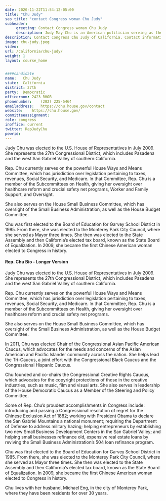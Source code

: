 ```yaml
---
date: 2020-11-22T11:54:12-05:00
title: "Chu Judy"
seo_title: "contact Congress woman Chu Judy"
subheader:
     greeting: Contact Congress woman Chu Judy 
     description: Judy May Chu is an American politician serving as the U.S. Representative for California's 27th congressional district since 2013. A member of the Democratic Party, she has held a seat in Congress since 2009, representing California's 32nd congressional district until redistricting.
description: Contact Congress Chu Judy of California. Contact information for Chu Judy includes email address, phone number, and mailing address.
image: chu-judy.jpeg
video: 
url: /california/chu-judy/
weight: 1
layout: course_home


####candidate
name:	Chu Judy
state:	California
district: 27th
party:	Democratic
officeroom:	2423 RHOB
phonenumber:	(202) 225-5464
emailaddress:	https://chu.house.gov/contact
website:	https://chu.house.gov/
committeeassignment: 
role: congress
inoffice: current
twitter: RepJudyChu
powrid: 
---
```



Judy Chu was elected to the U.S. House of Representatives in July 2009.  She represents the 27th Congressional District, which includes Pasadena and the west San Gabriel Valley of southern California.

Rep. Chu currently serves on the powerful House Ways and Means Committee, which has jurisdiction over legislation pertaining to taxes, revenues, Social Security, and Medicare. In that Committee, Rep. Chu is a member of the Subcommittees on Health, giving her oversight over healthcare reform and crucial safety net programs, Worker and Family Support, and Oversight. 

She also serves on the House Small Business Committee, which has oversight of the Small Business Administration, as well as the House Budget Committee. 

Chu was first elected to the Board of Education for Garvey School District in 1985.  From there, she was elected to the Monterey Park City Council, where she served as Mayor three times.  She then was elected to the State Assembly and then California’s elected tax board, known as the State Board of Equalization.  In 2009, she became the first Chinese American woman elected to Congress in history. 

#### Rep. Chu Bio - Longer Version
Judy Chu was elected to the U.S. House of Representatives in July 2009.  She represents the 27th Congressional District, which includes Pasadena and the west San Gabriel Valley of southern California.

Rep. Chu currently serves on the powerful House Ways and Means Committee, which has jurisdiction over legislation pertaining to taxes, revenues, Social Security, and Medicare. In that Committee, Rep. Chu is a member of the Subcommittees on Health, giving her oversight over healthcare reform and crucial safety net programs. 

She also serves on the House Small Business Committee, which has oversight of the Small Business Administration, as well as the House Budget Committee. 

In 2011, Chu was elected Chair of the  Congressional Asian Pacific American Caucus, which advocates for the needs and concerns of the Asian American and Pacific Islander community across the nation. She helps lead the Tri-Caucus, a joint effort with the Congressional Black Caucus and the Congressional Hispanic Caucus. 

Chu founded and co-chairs the Congressional Creative Rights Caucus, which advocates for the copyright protections of those in the creative industries, such as music, film and visual arts.  She also serves in leadership of the House Democratic Caucus as a Member of the Steering and Policy Committee.

Some of Rep. Chu’s proudest accomplishments in Congress include: introducing and passing a Congressional resolution of regret for the Chinese Exclusion Act of 1882; working with President Obama to declare the San Gabriel Mountains a national monument; requiring the Department of Defense to address military hazing; helping entrepreneurs by establishing two new Small Business Development Centers in the San Gabriel Valley; and helping small businesses refinance old, expensive real estate loans by reviving the Small Business Administration’s 504 loan refinance program.

Chu was first elected to the Board of Education for Garvey School District in 1985.  From there, she was elected to the Monterey Park City Council, where she served as Mayor three times.  She then was elected to the State Assembly and then California’s elected tax board, known as the State Board of Equalization.  In 2009, she became the first Chinese American woman elected to Congress in history. 

Chu lives with her husband, Michael Eng, in the city of Monterey Park, where they have been residents for over 30 years.
